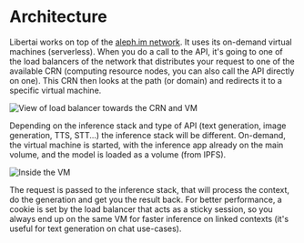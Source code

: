# Architecture

Libertai works on top of the [aleph.im network](https://aleph.im). It uses its on-demand virtual machines (serverless).
When you do a call to the API, it's going to one of the load balancers of the network that distributes your request to one of the available CRN (computing resource nodes, you can also call the API directly on one).
This CRN then looks at the path (or domain) and redirects it to a specific virtual machine.

![View of load balancer towards the CRN and VM](/assets/global-architecture.png)

Depending on the inference stack and type of API (text generation, image generation, TTS, STT...) the inference stack will be different.
On-demand, the virtual machine is started, with the inference app already on the main volume, and the model is loaded as a volume (from IPFS).

![Inside the VM](/assets/inside-vm.png)

The request is passed to the inference stack, that will process the context, do the generation and get you the result back. For better performance, a cookie is set by the load balancer that acts as a sticky session, so you always end up on the same VM for faster inference on linked contexts (it's useful for text generation on chat use-cases).
